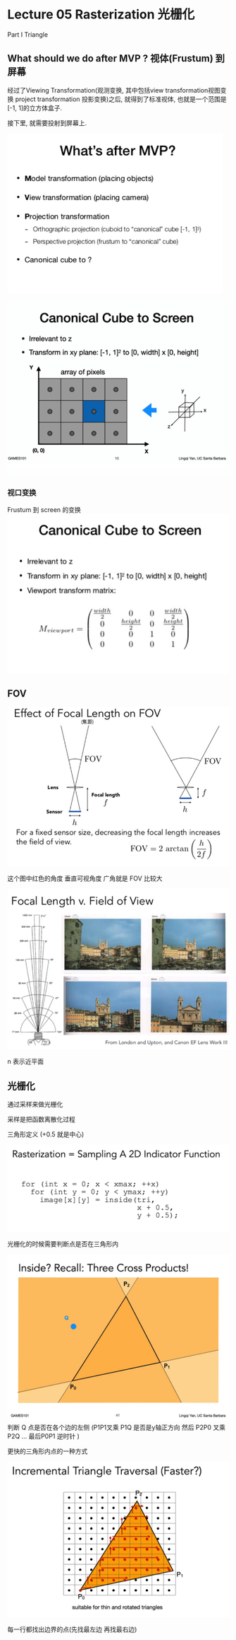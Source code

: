 # Lecture 05 Rasterization 光栅化

Part I Triangle

## What should we do after MVP ?  视体(Frustum) 到屏幕
经过了Viewing Transformation(观测变换, 其中包括view transformation视图变换  project transformation 投影变换)之后, 就得到了标准视体, 也就是一个范围是[-1, 1]的立方体盒子.

接下里, 就需要投射到屏幕上.

![image](https://raw.githubusercontent.com/lumixraku/NotesForGraphics/master/images/mvp.jpg)


![image](https://raw.githubusercontent.com/lumixraku/NotesForGraphics/master/images/screen.jpg)


### 视口变换

Frustum 到 screen 的变换
![image](https://raw.githubusercontent.com/lumixraku/NotesForGraphics/master/images/screen1.jpg)


## FOV
![image](https://raw.githubusercontent.com/lumixraku/NotesForGraphics/master/images/fov.jpg)

这个图中红色的角度  垂直可视角度
广角就是 FOV 比较大

![image](https://raw.githubusercontent.com/lumixraku/NotesForGraphics/master/images/fov2.jpg)

n 表示近平面



## 光栅化

通过采样来做光栅化

采样是把函数离散化过程


三角形定义  (+0.5 就是中心)

![image](https://raw.githubusercontent.com/lumixraku/NotesForGraphics/master/images/inside1.jpg)

光栅化的时候需要判断点是否在三角形内

![image](https://raw.githubusercontent.com/lumixraku/NotesForGraphics/master/images/inside.jpg)
判断 Q 点是否在各个边的左侧 (P1P1叉乘 P1Q 是否是y轴正方向  然后 P2P0 叉乘 P2Q ... 最后P0P1 逆时针 )

更快的三角形内点的一种方式

![image](https://raw.githubusercontent.com/lumixraku/NotesForGraphics/master/images/inside2.jpg)

每一行都找出边界的点(先找最左边 再找最右边)